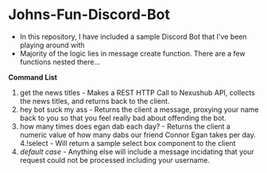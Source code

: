 # Johns-Fun-Discord-Bot

- In this repository, I have included a sample Discord Bot that I've been playing around with
- Majority of the logic lies in message create function. There are a few functions nested there...

**Command List**

  1. get the news titles - Makes a REST HTTP Call to Nexushub API, collects the news titles, and returns back to the client.
  2. hey bot suck my ass - Returns the client a message, proxying your name back to you so that you feel really bad about offending the bot.
  3. how many times does egan dab each day? - Returns the client a numeric value of how many dabs our friend Connor Egan takes per day.
  4.!select - Will return a sample select box component to the client
  5. *default case* - Anything else will include a message incidating that your request could not be processed including your username.
